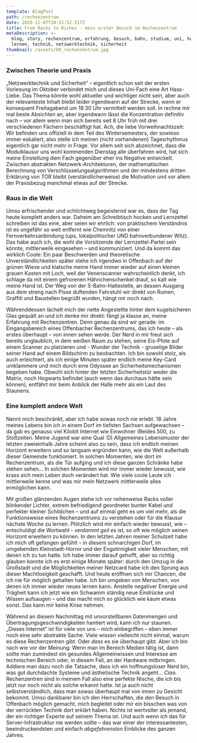 ```yaml
---
template: BlogPost
path: /rechenzentrum
date: 2020-12-07T10:51:52.517Z
title: From Racks to Riches - mein erster Besuch im Rechenzentrum
metaDescription: >-
  blog, story, rechenzentrum, erfahrung, besuch, bahn, studium, uni, hochschule,
  lernen, technik, netzwerktechnik, sicherheit
thumbnail: /assets/09_rechenzentrum.jpg
---
```

### Zwischen Theorie und Praxis

„Netzwerktechnik und Sicherheit“ – eigentlich schon seit der ersten Vorlesung im Oktober verbindet mich und dieses Uni-Fach eine Art Hass-Liebe. Das Thema könnte wohl aktueller und wichtiger nicht sein, aber auch der relevanteste Inhalt bleibt leider irgendwann auf der Strecke, wenn er konsequent Freitagabend um 18:30 Uhr vermittelt werden soll. In rechne mir mal beste Absichten an, aber irgendwann lässt die Konzentration definitiv nach – vor allem wenn man sich bereits seit 8 Uhr früh mit drei verschiedenen Fächern beschäftigt hat. Ach, die liebe Vorweihnachtszeit: Wir befinden uns offiziell in dem Teil des Wintersemesters, der sowieso immer eskaliert, also stelle ich meinen (nicht vorhandenen) Tagesrhythmus eigentlich gar nicht mehr in Frage. Vor allem seit sich abzeichnet, dass die Modulklausur uns wohl kommenden Dienstag alle überfahren wird, hat sich meine Einstellung dem Fach gegenüber eher ins Negative entwickelt. Zwischen abstrakten Netzwerk-Architekturen, der mathematischen Berechnung von Verschlüsselungsalgorithmen und der mindestens dritten Erklärung von TOR bleibt (verständlicherweise) die Motivation und vor allem der Praxisbezug manchmal etwas auf der Strecke.



### Raus in die Welt

Umso erfrischender und schlichtweg begeisternd war es, dass der Tag heute komplett anders war. Daheim am Schreibtisch hocken und Lernzettel schreiben ist das eine, aber seien wir ehrlich: von praktischem Verständnis ist es ungefähr so weit entfernt wie Chemnitz von einer Fernverkehrsanbindung (ups, lokalpolitischer UND bahnverbundener Witz). Das habe auch ich, die wohl die Vorsitzende der Lernzettel-Partei sein könnte, mittlerweile eingesehen – und kommuniziert. Und da kommt das wirklich Coole: Ein paar Beschwerden und theoretische Unverständlichkeiten später stehe ich irgendwo in Offenbach auf der grünen Wiese und klatsche meine Hand immer wieder auf einen kleinen grauen Kasten mit Loch, weil der Venenscanner wahrscheinlich denkt, ich schlage da mit einem gefrorenen Hähnchenschenkel drauf, so kalt wie meine Hand ist. Der Weg von der S-Bahn-Haltestelle, an dessen Ausgang aus dem streng nach Pisse duftenden Fahrstuhl wir direkt von Ruinen, Graffiti und Baustellen begrüßt wurden, hängt mir noch nach.

Währenddessen lächelt mich der nette Angestellte hinter dem kugelsicheren Glas gequält an und ich denke mir direkt: fängt ja klasse an, meine Erfahrung mit Rechenzentren. Denn genau da sind wir gerade: im Eingangsbereich eines Offenbacher Rechenzentrums, das ich heute – als erstes überhaupt – von innen sehen werde. Der Nerd in mir freut sich bereits unglaublich, in dem weißen Raum zu stehen, seine Eis-Pfote auf einem Scanner zu platzieren und - Wunder der Technik - gruselige Bilder seiner Hand auf einem Bildschirm zu beobachten. Ich bin sowohl stolz, als auch erleichtert, als ich einige Minuten später endlich meine Key-Card umklammere und mich durch eine Odyssee an Sicherheitsmechanismen begeben habe. Obwohl sich hinter der letzten Sicherheitstür weder die Matrix, noch Hogwarts befindet (auch wenn das durchaus hätte sein können), entfährt mir beim Anblick der Halle mehr als ein Laut des Staunens.



### Eine komplett andere Welt 

Nennt mich beschränkt, aber ich habe sowas noch nie erlebt. 18 Jahre meines Lebens bin ich in einem Dorf im tiefsten Sachsen aufgewachsen – da gab es genauso viel Kilobit Internet wie Einwohner (Beides 500, zu Stoßzeiten. Meine Jugend war eine Qual :D) Allgemeines Lebensmuster der letzten zweieinhalb Jahre scheint also zu sein, dass ich endlich meinen Horizont erweitern und so langsam ergründen kann, wie die Welt außerhalb dieser Gemeinde funktioniert. In solchen Momenten, wie dort im Rechenzentrum, als die Tür aufging und ich diese ganzen Schränke habe stehen sehen… In solchen Momenten wird mir immer wieder bewusst, wie krass sich mein Leben doch verändert hat. Wie viele coole Leute ich mittlerweile kenne und was mir mein Netzwerk mittlerweile alles ermöglichen kann. 

Mit großen glänzenden Augen stehe ich vor reihenweise Racks voller blinkender Lichter, extrem befriedigend geordneter bunter Kabel und perfekter kleiner Schildchen – und auf einmal geht es um viel mehr, als die Funktionsweise eines Rechenzentrums zu verstehen oder für die Klausur nächste Woche zu lernen. Plötzlich wird mir einfach wieder bewusst, wie – entschuldigt die Wortwahl - *verdammt geil* es ist, so oft wie möglich seinen Horizont erweitern zu können. In den letzten Jahren meiner Schulzeit habe ich mich oft gefangen gefühlt – in diesem schnarchigen Dorf, im umgebenden Kleinstadt-Horror und der Engstirnigkeit vieler Menschen, mit denen ich zu tun hatte. Ich habe immer darauf gehofft, aber so richtig glauben konnte ich es erst einige Monate später: durch den Umzug in die Großstadt und die Möglichkeiten meiner Netzcard habe ich den Sprung aus dieser Machtlosigkeit geschafft. Und heute eröffnen sich mir Chancen, die ich nie für möglich gehalten habe. Ich bin umgeben von Menschen, von denen ich immer wieder neues lernen kann. Anstelle negativer Energie und Trägheit kann ich jetzt wie ein Schwamm ständig neue Eindrücke und Wissen aufsaugen – und das macht mich so glücklich wie kaum etwas sonst. Das kann mir keine Krise nehmen.





Während an diesem Nachmittag mit unvorstellbaren Datenmengen und Übertragungsgeschwindigkeiten hantiert wird, kann ich nur staunen. „Dieses Internet“ ist für viele von uns – mich einbegriffen – eben immer noch eine sehr abstrakte Sache. Viele wissen vielleicht nicht einmal, warum es diese Rechenzentren gibt. Oder *dass* es sie überhaupt gibt. Aber ich bin nach wie vor der Meinung: Wenn man im Bereich Medien tätig ist, dann sollte man zumindest ein gesundes Allgemeinwissen und Interesse am technischen Bereich oder, in diesem Fall, an der Hardware mitbringen. Addiere man dazu noch die Tatsache, dass ich ein hoffnungsloser Nerd bin, was gut durchdachte Systeme und ästhetische Technik angeht… *Ciao.* Rechenzentren sind in meinem Fall also eine perfekte Nische, die ich bis jetzt nur noch nicht als solche erkannt hatte. Ist ja auch nicht selbstverständlich, dass man sowas überhaupt mal von innen zu Gesicht bekommt. Umso dankbarer bin ich den Herrschaften, die den Besuch in Offenbach möglich gemacht, mich begleitet oder mir ein bisschen was von der verrückten Technik dort erklärt haben. Nichts ist wertvoller als jemand, der ein richtiger Experte auf seinem Thema ist. Und auch wenn *ich* das für Server-Infrastruktur nie werden sollte – das war einer der interessantesten, beeindruckendsten und einfach *abgefahrensten* Einblicke des ganzen Jahres.
